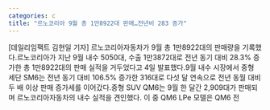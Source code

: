 ```yaml
---
categories: c
title: "르노코리아 9월 총 1만8922대 판매…전년비 283 증가"
---
```

[데일리임팩트 김현일 기자] 르노코리아자동차가 9월 총 1만8922대의 판매량을 기록했다.르노코리아가 지난 9월 내수 5050대, 수출 1만3872대로 전년 동기 대비 28.3% 증가한 총 1만8922대의 판매 실적을 거두었다고 4일 발표했다.9월 내수 시장에서 중형 세단 SM6는 전년 동기 대비 106.5% 증가한 316대로 다섯 달 연속으로 전년 동월 대비 두 배 이상 판매 증가세를 이어갔다.중형 SUV QM6는 9월 한 달간 2,909대가 판매되며 르노코리아자동차의 내수 실적을 견인했다. 이 중 QM6 LPe 모델은 QM6 전
